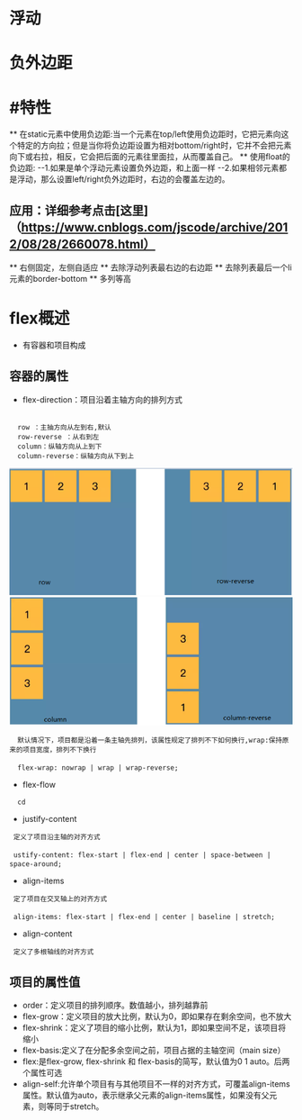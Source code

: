# 浮动
# 负外边距
# #特性
** 在static元素中使用负边距:当一个元素在top/left使用负边距时，它把元素向这个特定的方向拉；但是当你将负边距设置为相对bottom/right时，它并不会把元素向下或右拉，相反，它会把后面的元素往里面拉，从而覆盖自己。
** 使用float的负边距:
   --1.如果是单个浮动元素设置负外边距，和上面一样 
   --2.如果相邻元素都是浮动，那么设置left/right负外边距时，右边的会覆盖左边的。
## 应用：详细参考点击[这里]（https://www.cnblogs.com/jscode/archive/2012/08/28/2660078.html）
** 右侧固定，左侧自适应
** 去除浮动列表最右边的右边距
** 去除列表最后一个li元素的border-bottom
** 多列等高

# flex概述
 * 有容器和项目构成
 
## 容器的属性
  * flex-direction：项目沿着主轴方向的排列方式
  
  ```text
    
    row ：主抽方向从左到右,默认
    row-reverse ：从右到左
    column：纵轴方向从上到下
    column-reverse：纵轴方向从下到上
  ```

  ![](./pasteimg/2019-03-01-15-25-01.png)
  ![](./pasteimg/2019-03-01-15-27-09.png)
  
  ```text
    默认情况下，项目都是沿着一条主轴先排列，该属性规定了排列不下如何换行,wrap:保持原来的项目宽度，排列不下换行
    
    flex-wrap: nowrap | wrap | wrap-reverse;
```
  * flex-flow
  ```text
    cd
```
  * justify-content
  
  ```text
   定义了项目沿主轴的对齐方式
   
   ustify-content: flex-start | flex-end | center | space-between | space-around;
```
  * align-items
  
  ```text
   定了项目在交叉轴上的对齐方式
   
   align-items: flex-start | flex-end | center | baseline | stretch;
```
  * align-content
  
  ```text
   定义了多根轴线的对齐方式
```

## 项目的属性值
 * order：定义项目的排列顺序。数值越小，排列越靠前
 * flex-grow：定义项目的放大比例，默认为0，即如果存在剩余空间，也不放大
 * flex-shrink：定义了项目的缩小比例，默认为1，即如果空间不足，该项目将缩小
 * flex-basis:定义了在分配多余空间之前，项目占据的主轴空间（main size）
 * flex:是flex-grow, flex-shrink 和 flex-basis的简写，默认值为0 1 auto。后两个属性可选
 * align-self:允许单个项目有与其他项目不一样的对齐方式，可覆盖align-items属性。默认值为auto，表示继承父元素的align-items属性，如果没有父元素，则等同于stretch。